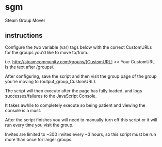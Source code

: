 # sgm
Steam Group Mover

##  instructions

Configure the two variable (var) tags below with the correct CustomURLs for the groups you'd like to move to/from. 

i.e. http://steamcommunity.com/groups/[CustomURL] << Your CustomURL is the text after /groups/. 

After configuring, save the script and then visit the group page of the group you're moving to (output_group_CustomURL). 

The script will then execute after the page has fully loaded, and logs successes/failures to the JavaScript Console. 

It takes awhile to completely execute so being patient and viewing the console is a must. 

After the script finishes you will need to manually turn off this script or it will run every time you visit the group. 

Invites are limited to ~300 invites every ~3 hours, so this script must be run more than once for larger groups. 

